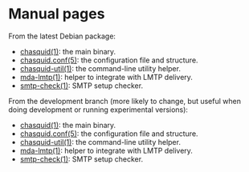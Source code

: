 # Manual pages

From the latest Debian package:

- [chasquid(1)](https://manpages.debian.org/unstable/chasquid/chasquid.1):
  the main binary.
- [chasquid.conf(5)](https://manpages.debian.org/unstable/chasquid/chasquid.conf.5):
  the configuration file and structure.
- [chasquid-util(1)](https://manpages.debian.org/unstable/chasquid/chasquid-util.1):
  the command-line utility helper.
- [mda-lmtp(1)](https://manpages.debian.org/unstable/chasquid/mda-lmtp.1):
  helper to integrate with LMTP delivery.
- [smtp-check(1)](https://manpages.debian.org/unstable/chasquid/smtp-check.1):
  SMTP setup checker.

From the development branch (more likely to change, but useful when doing
development or running experimental versions):

- [chasquid(1)](https://github.com/albertito/chasquid/blob/next/docs/man/chasquid.1.pod):
  the main binary.
- [chasquid.conf(5)](https://github.com/albertito/chasquid/blob/next/docs/man/chasquid.conf.5.pod):
  the configuration file and structure.
- [chasquid-util(1)](https://github.com/albertito/chasquid/blob/next/docs/man/chasquid-util.1.pod):
  the command-line utility helper.
- [mda-lmtp(1)](https://github.com/albertito/chasquid/blob/next/docs/man/mda-lmtp.1.pod):
  helper to integrate with LMTP delivery.
- [smtp-check(1)](https://github.com/albertito/chasquid/blob/next/docs/man/smtp-check.1.pod):
  SMTP setup checker.

